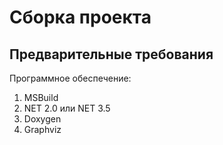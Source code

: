 # Сборка проекта #

## Предварительные требования ##
Программное обеспечение:
  1. MSBuild
  1. NET 2.0 или NET 3.5
  1. Doxygen
  1. Graphviz